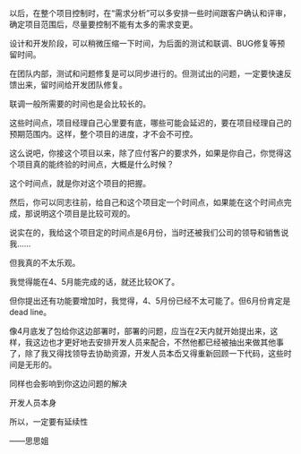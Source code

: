 
以后，在整个项目控制时，在“需求分析”可以多安排一些时间跟客户确认和评审，确定项目范围后，尽量要控制不能有太多的需求变更。

设计和开发阶段，可以稍微压缩一下时间，为后面的测试和联调、BUG修复等预留时间。

在团队内部，测试和问题修复是可以同步进行的。但测试出的问题，一定要快速反馈出来，留时间给开发团队修复。

联调一般所需要的时间也是会比较长的。

这些时间点，项目经理自己心里要有底，哪些可能会延迟的，要在项目经理自己的预期范围内。这样，整个项目的进度，才不会不可控。

这么说吧，你接这个项目以来，除了应付客户的要求外，如果是你自己，你觉得这个项目真的能终验的时间点，大概是什么时候？

这个时间点，就是你对这个项目的把握。

然后，你可以同志往前，给自己和这个项目定一个时间点，如果能在这个时间点完成，那说明这个项目是比较可观的。

说实在的，我给这个项目定的时间点是6月份，当时还被我们公司的领导和销售说我……

但我真的不太乐观。

我觉得能在4、5月能完成的话，就还比较OK了。

但你提出还有功能要增加时，我觉得，4、5月份已经不太可能了。但6月份肯定是 dead line。

像4月底发了包给你这边部署时，部署的问题，应当在2天内就开始提出来，这样，我这边也才更好地去安排开发人员来配合，不然他都已经被抽出来做其他事了，除了我又得找领导去协助资源，开发人员本岙又得重新回顾一下代码，这些时间是无形的。

同样也会影响到你这边问题的解决

开发人员本身

所以，一定要有延续性


——思思姐
